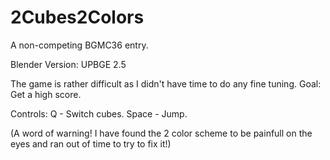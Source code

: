 # 2Cubes2Colors
A non-competing BGMC36 entry.

Blender Version: UPBGE 2.5


The game is rather difficult as I didn't have time to do any fine tuning.
Goal: Get a high score.

Controls:
  Q - Switch cubes.
  Space - Jump.
  
(A word of warning! I have found the 2 color scheme to be painfull on the eyes and ran out of time to try to fix it!)
